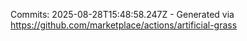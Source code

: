 Commits: 2025-08-28T15:48:58.247Z - Generated via https://github.com/marketplace/actions/artificial-grass
<br>
